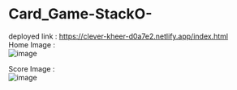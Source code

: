 # Card_Game-StackO-
deployed link : https://clever-kheer-d0a7e2.netlify.app/index.html <br>
Home Image : <br> 
![image](https://user-images.githubusercontent.com/99667252/184539863-043f433b-dba6-4d55-84af-88d4d8b7af49.png)

Score Image : <br> 
![image](https://user-images.githubusercontent.com/99667252/184539895-a00aac23-2530-41eb-89ab-0b81e0d6bbc0.png)

